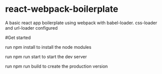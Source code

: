 # react-webpack-boilerplate
A basic react app boilerplate using webpack with babel-loader. css-loader and url-loader configured

#Get started

run npm install to install the node modules

run npm run start to start the dev server

run npm run build to create the production version
